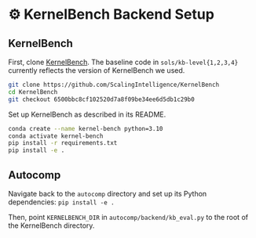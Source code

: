 # ⚙️ KernelBench Backend Setup

## KernelBench

First, clone [KernelBench](https://github.com/ScalingIntelligence/KernelBench). The baseline code in `sols/kb-level{1,2,3,4}` currently reflects the version of KernelBench we used.

```sh
git clone https://github.com/ScalingIntelligence/KernelBench
cd KernelBench
git checkout 6500bbc8cf102520d7a8f09be34ee6d5db1c29b0
```

Set up KernelBench as described in its README.

```sh
conda create --name kernel-bench python=3.10
conda activate kernel-bench
pip install -r requirements.txt
pip install -e . 
```

## Autocomp

Navigate back to the `autocomp` directory and set up its Python dependencies: ``pip install -e .``

Then, point `KERNELBENCH_DIR` in `autocomp/backend/kb_eval.py` to the root of the KernelBench directory.